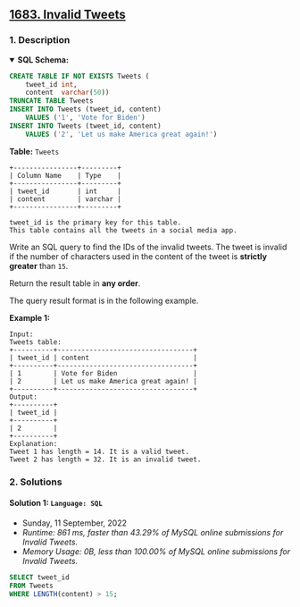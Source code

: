 ## [1683. Invalid Tweets](https://leetcode.com/problems/invalid-tweets/)

### 1. Description

<details open>
    <summary><b>SQL Schema:</b></summary>

```sql
CREATE TABLE IF NOT EXISTS Tweets (
    tweet_id int,
    content  varchar(50))
TRUNCATE TABLE Tweets
INSERT INTO Tweets (tweet_id, content)
    VALUES ('1', 'Vote for Biden')
INSERT INTO Tweets (tweet_id, content)
    VALUES ('2', 'Let us make America great again!')
```

</details>

**Table:** `Tweets`

```
+----------------+---------+
| Column Name    | Type    |
+----------------+---------+
| tweet_id       | int     |
| content        | varchar |
+----------------+---------+

tweet_id is the primary key for this table.
This table contains all the tweets in a social media app.
```

Write an SQL query to find the IDs of the invalid tweets. The tweet is invalid if the number of characters used in the content of the tweet is **strictly greater** than `15`.

Return the result table in **any order**.

The query result format is in the following example.

**Example 1:**

```
Input:
Tweets table:
+----------+----------------------------------+
| tweet_id | content                          |
+----------+----------------------------------+
| 1        | Vote for Biden                   |
| 2        | Let us make America great again! |
+----------+----------------------------------+
Output:
+----------+
| tweet_id |
+----------+
| 2        |
+----------+
Explanation:
Tweet 1 has length = 14. It is a valid tweet.
Tweet 2 has length = 32. It is an invalid tweet.
```

### 2. Solutions

#### Solution 1: `Language: SQL`

- Sunday, 11 September, 2022
- *Runtime: 861 ms, faster than 43.29% of MySQL online submissions for Invalid Tweets.*
- *Memory Usage: 0B, less than 100.00% of MySQL online submissions for Invalid Tweets.*

```sql
SELECT tweet_id
FROM Tweets
WHERE LENGTH(content) > 15;
```
